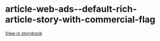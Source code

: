 # article-web-ads--default-rich-article-story-with-commercial-flag

[View in storybook](https://raw.githack.com/Independent-Digital-News-and-Media-Ltd/indy100-pwamp-sb/PR-287-sb/index.html?path=/story/article-web-ads--default-rich-article-story-with-commercial-flag)